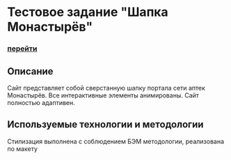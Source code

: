 # Тестовое задание "Шапка Монастырёв"

### [перейти](https://cookiepatov.github.io/monastirev-test-assignment/)

## Описание

Сайт представляет собой сверстанную шапку портала сети аптек Монастырёв. Все интерактивные элементы анимированы. Сайт полностью адаптивен.


## Используемые технологии и методологии

Стилизация выполнена с соблюдением БЭМ методологии, реализована по макету
